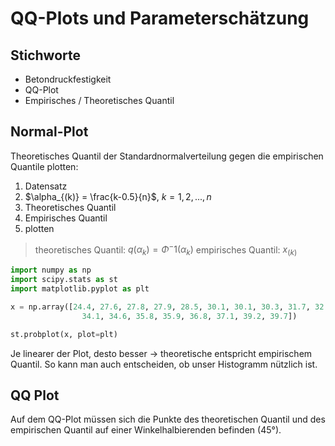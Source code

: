 # QQ-Plots und Parameterschätzung

## Stichworte

* Betondruckfestigkeit
* QQ-Plot
* Empirisches / Theoretisches Quantil

## Normal-Plot

Theoretisches Quantil der Standardnormalverteilung gegen die empirischen Quantile plotten: 

1. Datensatz
2. $\alpha_{(k)} = \frac{k-0.5}{n}$, $k = 1, 2, ..., n$
3. Theoretisches Quantil
4. Empirisches Quantil
5. plotten

> theoretisches Quantil: $q(\alpha_k) = \Phi^-1(\alpha_k)$
> empirisches Quantil: $x_{(k)}$

```python
import numpy as npimport scipy.stats as stimport matplotlib.pyplot as plt
x = np.array([24.4, 27.6, 27.8, 27.9, 28.5, 30.1, 30.1, 30.3, 31.7, 32.2, 32.8, 33.3, 33.5, 
				34.1, 34.6, 35.8, 35.9, 36.8, 37.1, 39.2, 39.7])
st.probplot(x, plot=plt)
```

Je linearer der Plot, desto besser $\to$ theoretische entspricht empirischem Quantil. So kann man auch entscheiden, ob unser Histogramm nützlich ist.

## QQ Plot

Auf dem QQ-Plot müssen sich die Punkte des theoretischen Quantil und des empirischen Quantil auf einer Winkelhalbierenden befinden (45°).